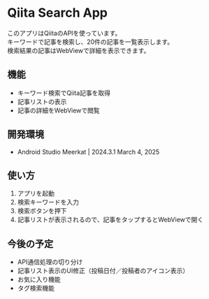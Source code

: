 # Qiita Search App
このアプリはQiitaのAPIを使っています。   
キーワードで記事を検索し、20件の記事を一覧表示します。  
検索結果の記事はWebViewで詳細を表示できます。

## 機能
- キーワード検索でQiita記事を取得
- 記事リストの表示
- 記事の詳細をWebViewで閲覧

## 開発環境
- Android Studio Meerkat | 2024.3.1 March 4, 2025

## 使い方
1. アプリを起動
2. 検索キーワードを入力
3. 検索ボタンを押下
4. 記事リストが表示されるので、記事をタップするとWebViewで開く

## 今後の予定
- API通信処理の切り分け
- 記事リスト表示のUI修正（投稿日付／投稿者のアイコン表示）
- お気に入り機能
- タグ検索機能
